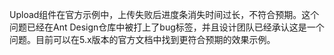 Upload组件在官方示例中，上传失败后进度条消失时间过长，不符合预期。这个问题已经在Ant Design仓库中被打上了bug标签，并且设计团队已经承认这是一个问题。目前可以在5.x版本的官方文档中找到更符合预期的效果示例。
